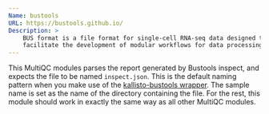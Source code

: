 ```yaml
---
Name: bustools
URL: https://bustools.github.io/
Description: >
    BUS format is a file format for single-cell RNA-seq data designed to
    facilitate the development of modular workflows for data processing.
---
```


This MultiQC modules parses the report generated by Bustools inspect, and expects the file to be named `inspect.json`. This is the default naming pattern when you make use of the [kallisto-bustools wrapper](https://www.kallistobus.tools/). The sample name is set as the name of the directory containing the file. For the rest, this module should work in exactly the same way as all other MultiQC modules.

